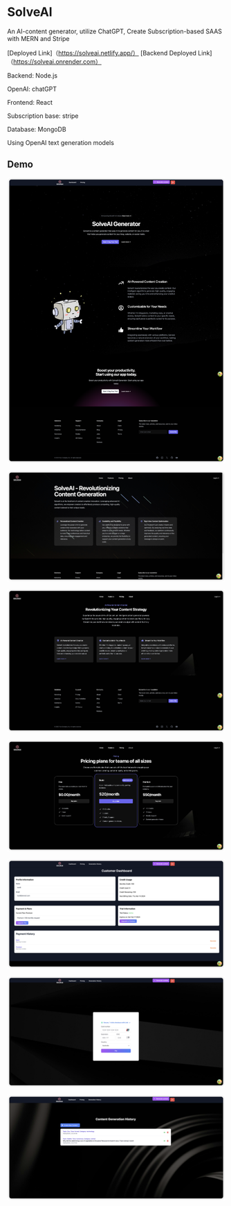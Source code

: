 # SolveAI

An AI-content generator, utilize ChatGPT, Create Subscription-based SAAS with MERN and Stripe

[Deployed Link]（https://solveai.netlify.app/）
[Backend Deployed Link]（https://solveai.onrender.com）

Backend: Node.js

OpenAI: chatGPT

Frontend: React

Subscription base: stripe

Database: MongoDB

Using OpenAI text generation models

## Demo

![homepage](/demo/home-page.png)

![aboutpage](/demo/about-page.png)

![featurepage](/demo/feature-page.png)

![pricingpage](/demo/pricing-page.png)

![dashboard](/demo/dashboard-page.png)

![checkout](/demo/checkout-page.png)

![history](/demo/generation-history-page.png)
